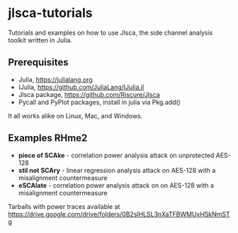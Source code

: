 # jlsca-tutorials
Tutorials and examples on how to use Jlsca, the side channel analysis toolkit written in Julia.

## Prerequisites

* Julia, https://julialang.org
* IJulia, https://github.com/JuliaLang/IJulia.jl
* Jlsca package, https://github.com/Riscure/Jlsca
* Pycall and PyPlot packages, install in julia via Pkg.add()

It all works alike on Linux, Mac, and Windows.

## Examples RHme2

* **piece of SCAke** - correlation power analysis attack on unprotected AES-128
* **stil not SCAry** - linear regression analysis attack on AES-128 with a misalignment countermeasure
* **eSCAlate** - correlation power analysis attack on on AES-128 with a misalignment countermeasure

Tarballs with power traces available at https://drive.google.com/drive/folders/0B2slHLSL3nXaTFBWMUxHSkNmSTg